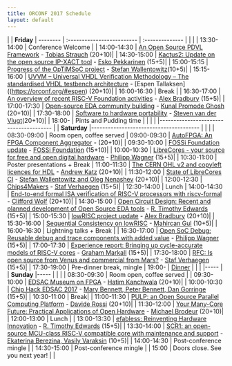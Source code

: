 ```yaml
---
title: ORCONF 2017 Schedule
layout: default
---
```


| | **Friday**
| -------- | :------------------------- | :--------------
| | |
| 13:30-14:00  | Conference Welcome   |
| 14:00-14:30  | [An Open Source PDVL Framework](https://orconf.org/#pdvl) - [Tobias Strauch](https://orconf.org/#pdvlpresenter) (20+10)|
| 14:30-15:00  | [Kactus2: Update on the open source IP-XACT tool](https://orconf.org/#kaktus) - [Esko Pekkarinen](https://orconf.org/#esko) (15+5)|
| 15:00-15:15  | [Progress of the OpTiMSoC project](https://orconf.org/#optimsoc) - [Stefan Wallentowitz](https://orconf.org/#optimsocpresenter)(10+5)|
| 15:15-16:00  | [UVVM – Universal VHDL Verification Methodology – The standardised VHDL testbench architecture](https://orconf.org/#uvvm) - [Espen Tallaksen]((https://orconf.org/#espen) (20+10)|
| 16:00-16:30  | Break |
| 16:30-17:00  | [An overview of recent RISC-V Foundation activities](https://orconf.org/#riscv) - [Alex Bradbury](https://orconf.org/#asb2) (15+5)|
| 17:00-17:30  | [Open-source EDA community building](https://orconf.org/#edacommunity) - [Kunal Promode Ghosh](https://orconf.org/#edacommunitypresenter) (20+10)|
| 17:30-18:00  | [Software to hardware portability](https://orconf.org/#swhwportability) - [Steven van der Vlugt](https://orconf.org/#steven)(20+10)|
| 18:00-       | Pints and Pudding time |
| | |
|---------------------------------------
| | **Saturday**
|---------------------------------------
| | |
| 08:30-09:00  | Room open, coffee served
| 09:00-09:30  | [AutoFPGA: An FPGA Component Aggregator](https://orconf.org/#autofpga) - [](https://orconf.org/#) (20+10)|
| 09:30-10:00  | [FOSSi Foundation update](https://orconf.org/#fossiupdate) - [FOSSi Foundation](https://orconf.org/#fossiboard) (15+10)|
| 10:00-10:30  | [LibreCores - your source for free and open digital hardware](https://orconf.org/#librecores) - [Philipp Wagner](https://orconf.org/#phil2) (15+5)|
| 10:30-11:00  | Poster presentations + Break
| 11:00-11:30  | [The CERN OHL v2 and copyleft licences for HDL](https://orconf.org/#cernohl) - [Andrew Katz](https://orconf.org/#andrewkatz) (20+10)|
| 11:30-12:00  | [State of LibreCores CI](https://orconf.org/#lcci) - [Stefan Wallentowitz and Oleg Nenashev](https://orconf.org/#lccipresenter) (20+10)|
| 12:00-12:30  | [Chips4Makers](https://orconf.org/#chips4makers) - [Staf Verhaegen](https://orconf.org/#staf) (15+5)|
| 12:30-14:00  | Lunch
| 14:00-14:30  | [End-to-end formal ISA verification of RISC-V processors with riscv-formal](https://orconf.org/#riscvformal) - [Clifford Wolf](https://orconf.org/#clifford) (20+10)|
| 14:30-15:00  | [Open Circuit Design:  Recent and planned development of Open Source EDA tools](https://orconf.org/#opencircuitdesign) - [R. Timothy Edwards](https://orconf.org/#rtimothyedwards) (15+5)|
| 15:00-15:30  | [lowRISC project update](https://orconf.org/#lowrisc) - [Alex Bradbury](https://orconf.org/#asb) (20+10)|
| 15:30-16:00  | [Sequential Consistency on lowRISC](https://orconf.org/#consistency) - [Mahircan Gul](https://orconf.org/#mahircan) (10+5)|
| 16:00-16:30  | Lightning talks + Break |
| 16:30-17:00  | [Open SoC Debug: Reusable debug and trace components with added value](https://orconf.org/#opensocdebug) - [Philipp Wagner](https://orconf.org/#phil) (15+5)|
| 17:00-17:30  | [Experience report: Bringing up cycle-accurate models of RISC-V cores](https://orconf.org/#cariscv) - [Graham Markall](https://orconf.org/#graham) (15+5)|
| 17:30-18:00  | [RFC: Is open source from Venus and commercial from Mars?](https://orconf.org/#venusmars) - [Staf Verhaegen](https://orconf.org/#staf) (15+5)|
| 17:30-19:00  | Pre-dinner break, mingle
| 19:00-       | [Dinner](https://orconf.org/#satdinnervenue)
| | |
|-----
|  | **Sunday**
|-----
| | |
| 08:30-09:30  | Room open, coffee served |
| 09:30-10:00  | [EDSAC Museum on FPGA](https://orconf.org/#edsac) - [Hatim Kanchwala](https://orconf.org/#hatim) (20+10)|
| 10:00-10:30  | [Chip Hack EDSAC 2017](https://orconf.org/#chiphack) - [Mary Bennett, Peter Bennett, Dan Gorringe](https://orconf.org/#bennetts) (15+5)|
| 10:30-11:00  | Break|
| 11:00-11:30  | [PULP: an Open Source Parallel Computing Platform](https://orconf.org/#pulp) - [Davide Rossi](https://orconf.org/#davide) (20+10)|
| 11:30-12:00  | [Your Many-Core Future: Practical Applications of Open Hardware](https://orconf.org/#manycorefuture) - [Michael Brodeur](https://orconf.org/#manycorefuturepresenter) (20+10)|
| 12:00-13:00  | Lunch |
| 13:00-13:30  | [efabless:  Reinventing Hardware Innovation](https://orconf.org/#efabless) - [R. Timothy Edwards](https://orconf.org/#rtimothyedwards) (15+5)|
| 13:30-14:00  | [SCR1: an open-source MCU-class RISC-V compatible core with maintenance and support](https://orconf.org/#scr1) - [Ekaterina Berezina, Vasily Varaksin](https://orconf.org/#syntacore) (10+5)|
| 14:00-14:30  | Post-conference mingle |
| 14:30-15:00  | Post-conference mingle |
| 15:00        | Doors close. See you next year! |
|
